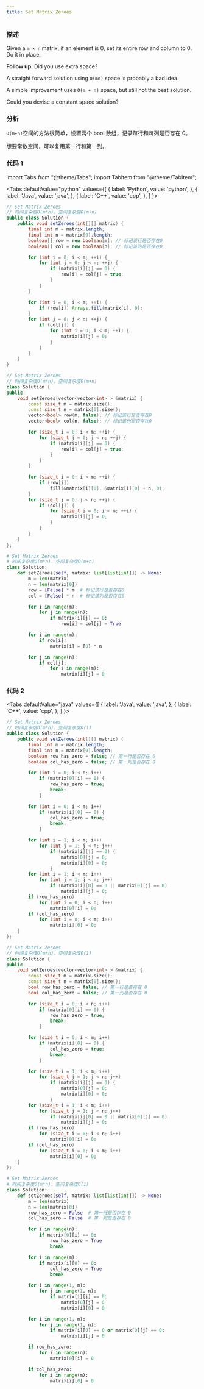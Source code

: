 ```yaml
---
title: Set Matrix Zeroes
---
```


### 描述

Given a `m × n` matrix, if an element is 0, set its entire row and column to 0. Do it in place.

**Follow up**: Did you use extra space?

A straight forward solution using `O(mn)` space is probably a bad idea.

A simple improvement uses `O(m + n)` space, but still not the best solution.

Could you devise a constant space solution?

### 分析

`O(m+n)`空间的方法很简单，设置两个 bool 数组，记录每行和每列是否存在 0。

想要常数空间，可以复用第一行和第一列。

### 代码 1

import Tabs from "@theme/Tabs";
import TabItem from "@theme/TabItem";

<Tabs
defaultValue="python"
values={[
{ label: 'Python', value: 'python', },
{ label: 'Java', value: 'java', },
{ label: 'C++', value: 'cpp', },
]
}>
<TabItem value="java">

```java
// Set Matrix Zeroes
// 时间复杂度O(m*n)，空间复杂度O(m+n)
public class Solution {
    public void setZeroes(int[][] matrix) {
        final int m = matrix.length;
        final int n = matrix[0].length;
        boolean[] row = new boolean[m]; // 标记该行是否存在0
        boolean[] col = new boolean[n]; // 标记该列是否存在0

        for (int i = 0; i < m; ++i) {
            for (int j = 0; j < n; ++j) {
                if (matrix[i][j] == 0) {
                    row[i] = col[j] = true;
                }
            }
        }

        for (int i = 0; i < m; ++i) {
            if (row[i]) Arrays.fill(matrix[i], 0);
        }
        for (int j = 0; j < n; ++j) {
            if (col[j]) {
                for (int i = 0; i < m; ++i) {
                    matrix[i][j] = 0;
                }
            }
        }
    }
}
```

</TabItem>
<TabItem value="cpp">

```cpp
// Set Matrix Zeroes
// 时间复杂度O(m*n)，空间复杂度O(m+n)
class Solution {
public:
    void setZeroes(vector<vector<int> > &matrix) {
        const size_t m = matrix.size();
        const size_t n = matrix[0].size();
        vector<bool> row(m, false); // 标记该行是否存在0
        vector<bool> col(n, false); // 标记该列是否存在0

        for (size_t i = 0; i < m; ++i) {
            for (size_t j = 0; j < n; ++j) {
                if (matrix[i][j] == 0) {
                    row[i] = col[j] = true;
                }
            }
        }

        for (size_t i = 0; i < m; ++i) {
            if (row[i])
                fill(&matrix[i][0], &matrix[i][0] + n, 0);
        }
        for (size_t j = 0; j < n; ++j) {
            if (col[j]) {
                for (size_t i = 0; i < m; ++i) {
                    matrix[i][j] = 0;
                }
            }
        }
    }
};
```

</TabItem>

<TabItem value="python">

```python
# Set Matrix Zeroes
# 时间复杂度O(m*n)，空间复杂度O(m+n)
class Solution:
    def setZeroes(self, matrix: list[list[int]]) -> None:
        m = len(matrix)
        n = len(matrix[0])
        row = [False] * m  # 标记该行是否存在0
        col = [False] * n  # 标记该列是否存在0

        for i in range(m):
            for j in range(n):
                if matrix[i][j] == 0:
                    row[i] = col[j] = True

        for i in range(m):
            if row[i]:
                matrix[i] = [0] * n

        for j in range(n):
            if col[j]:
                for i in range(m):
                    matrix[i][j] = 0
```

</TabItem>
</Tabs>

### 代码 2

<Tabs
defaultValue="java"
values={[
{ label: 'Java', value: 'java', },
{ label: 'C++', value: 'cpp', },
]
}>
<TabItem value="java">

```java
// Set Matrix Zeroes
// 时间复杂度O(m*n)，空间复杂度O(1)
public class Solution {
    public void setZeroes(int[][] matrix) {
        final int m = matrix.length;
        final int n = matrix[0].length;
        boolean row_has_zero = false; // 第一行是否存在 0
        boolean col_has_zero = false; // 第一列是否存在 0

        for (int i = 0; i < n; i++)
            if (matrix[0][i] == 0) {
                row_has_zero = true;
                break;
            }

        for (int i = 0; i < m; i++)
            if (matrix[i][0] == 0) {
                col_has_zero = true;
                break;
            }

        for (int i = 1; i < m; i++)
            for (int j = 1; j < n; j++)
                if (matrix[i][j] == 0) {
                    matrix[0][j] = 0;
                    matrix[i][0] = 0;
                }
        for (int i = 1; i < m; i++)
            for (int j = 1; j < n; j++)
                if (matrix[i][0] == 0 || matrix[0][j] == 0)
                    matrix[i][j] = 0;
        if (row_has_zero)
            for (int i = 0; i < n; i++)
                matrix[0][i] = 0;
        if (col_has_zero)
            for (int i = 0; i < m; i++)
                matrix[i][0] = 0;
    }
};
```

</TabItem>
<TabItem value="cpp">

```cpp
// Set Matrix Zeroes
// 时间复杂度O(m*n)，空间复杂度O(1)
class Solution {
public:
    void setZeroes(vector<vector<int> > &matrix) {
        const size_t m = matrix.size();
        const size_t n = matrix[0].size();
        bool row_has_zero = false; // 第一行是否存在 0
        bool col_has_zero = false; // 第一列是否存在 0

        for (size_t i = 0; i < n; i++)
            if (matrix[0][i] == 0) {
                row_has_zero = true;
                break;
            }

        for (size_t i = 0; i < m; i++)
            if (matrix[i][0] == 0) {
                col_has_zero = true;
                break;
            }

        for (size_t i = 1; i < m; i++)
            for (size_t j = 1; j < n; j++)
                if (matrix[i][j] == 0) {
                    matrix[0][j] = 0;
                    matrix[i][0] = 0;
                }
        for (size_t i = 1; i < m; i++)
            for (size_t j = 1; j < n; j++)
                if (matrix[i][0] == 0 || matrix[0][j] == 0)
                    matrix[i][j] = 0;
        if (row_has_zero)
            for (size_t i = 0; i < n; i++)
                matrix[0][i] = 0;
        if (col_has_zero)
            for (size_t i = 0; i < m; i++)
                matrix[i][0] = 0;
    }
};
```

</TabItem>

<TabItem value="python">

```python
# Set Matrix Zeroes
# 时间复杂度O(m*n)，空间复杂度O(1)
class Solution:
    def setZeroes(self, matrix: list[list[int]]) -> None:
        m = len(matrix)
        n = len(matrix[0])
        row_has_zero = False  # 第一行是否存在 0
        col_has_zero = False  # 第一列是否存在 0

        for i in range(n):
            if matrix[0][i] == 0:
                row_has_zero = True
                break

        for i in range(m):
            if matrix[i][0] == 0:
                col_has_zero = True
                break

        for i in range(1, m):
            for j in range(1, n):
                if matrix[i][j] == 0:
                    matrix[0][j] = 0
                    matrix[i][0] = 0

        for i in range(1, m):
            for j in range(1, n):
                if matrix[i][0] == 0 or matrix[0][j] == 0:
                    matrix[i][j] = 0

        if row_has_zero:
            for i in range(n):
                matrix[0][i] = 0

        if col_has_zero:
            for i in range(m):
                matrix[i][0] = 0
```

</TabItem>
</Tabs>
